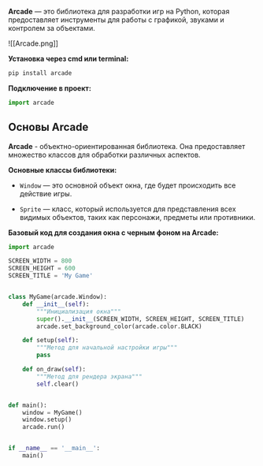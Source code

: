 **Arcade** — это библиотека для разработки игр на Python, которая предоставляет инструменты для работы с графикой, звуками и контролем за объектами.

![[Arcade.png]]

**Установка через cmd или terminal:**

```Python
pip install arcade
```

**Подключение в проект:**

```Python
import arcade
```

## Основы Arcade

**Arcade** - объектно-ориентированная библиотека. Она предоставляет множество классов для обработки различных аспектов.

**Основные классы библиотеки:**

- `Window` — это основной объект окна, где будет происходить все действие игры.

- `Sprite` — класс, который используется для представления всех видимых объектов, таких как персонажи, предметы или противники.

**Базовый код для создания окна с черным фоном на Arcade:**

```Python
import arcade

SCREEN_WIDTH = 800
SCREEN_HEIGHT = 600
SCREEN_TITLE = 'My Game'


class MyGame(arcade.Window):
    def __init__(self):
	    """Инициализация окна"""
        super().__init__(SCREEN_WIDTH, SCREEN_HEIGHT, SCREEN_TITLE)
        arcade.set_background_color(arcade.color.BLACK)

    def setup(self):
        """Метод для начальной настройки игры"""
        pass

    def on_draw(self):
        """Метод для рендера экрана"""
        self.clear()


def main():
    window = MyGame()
    window.setup()
    arcade.run()


if __name__ == '__main__':
    main()

```

